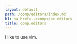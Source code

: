 ```yaml
---
layout: default
path: /comp/editors/index.md
h1: <a href=..>comp</a>.editors
title: comp.editors
---
```

I like to use vim.